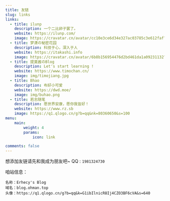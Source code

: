 ```yaml
---
title: 友链
slug: links
links:
  - title: ilunp
    description: 一个二比卵子罢了。
    website: https://ilunp.com/
    image: https://cravatar.cn/avatar/cc10e3ce6d34e327ac03785c3e612faf?s=128&r=G
  - title: 梦潇の秘密花园
    description: 科技于心，深入于人
    website: https://itakashi.info
    image: https://cravatar.cn/avatar/6b8b156954476d2bd461da1a09231132?s=128&d=mm&r=g
  - title: 提莫酱のBlog
    description: Let's start learning !
    website: https://www.timochan.cn/
    image: img/timojiang.jpg
  - title: Bhao
    description: 布好小可爱
    website: https://dwd.moe/
    image: img/buhao.png
  - title: 若志随笔
    description: 愿世界安康，愿你我皆好！
    website: https://www.rz.sb
    image: https://q1.qlogo.cn/g?b=qq&nk=80360650&s=100
menu:
    main: 
        weight: 4
        params:
            icon: link

comments: false
---
```


想添加友链请先和我成为朋友吧~ QQ : `1981324730`

咱站信息：
```
名称：Erhecy's Blog
域名：blog.ohman.top
头像：https://q1.qlogo.cn/g?b=qq&k=G1ibIlnicR8Ij4CZO3BF6cVA&s=640
```
